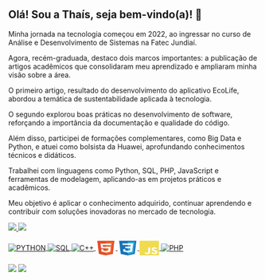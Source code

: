 ## Olá! Sou a Thaís, seja bem-vindo(a)! 👋

Minha jornada na tecnologia começou em 2022, ao ingressar no curso de Análise e Desenvolvimento de Sistemas na Fatec Jundiaí. 

Agora, recém-graduada, destaco dois marcos importantes: a publicação de artigos acadêmicos que consolidaram meu aprendizado e ampliaram minha visão sobre a área.

O primeiro artigo, resultado do desenvolvimento do aplicativo EcoLife, abordou a temática de sustentabilidade aplicada à tecnologia. 

O segundo explorou boas práticas no desenvolvimento de software, reforçando a importância da documentação e qualidade do código.

Além disso, participei de formações complementares, como Big Data e Python, e atuei como bolsista da Huawei, aprofundando conhecimentos técnicos e didáticos. 

Trabalhei com linguagens como Python, SQL, PHP, JavaScript e ferramentas de modelagem, aplicando-as em projetos práticos e acadêmicos.

Meu objetivo é aplicar o conhecimento adquirido, continuar aprendendo e contribuir com soluções inovadoras no mercado de tecnologia.

<div>
  <a href="https://github.com/whymat">
  <img height="160em" src="https://github-readme-stats.vercel.app/api?username=tplopes7&show_icons=true&theme=dracula&include_all_commits=true&count_private=true"/>
  <img height="160em" src="https://github-readme-stats.vercel.app/api/top-langs/?username=tplopes7&layout=compact&langs_count=7&theme=tokyonight"/>
</div>

<div style="display: inline_block"><br>
  <img align="center" alt="PYTHON" height="40" width="40" src="https://upload.wikimedia.org/wikipedia/commons/c/c3/Python-logo-notext.svg">
  <img align="center" alt="SQL" height="40" width="50" src="https://w7.pngwing.com/pngs/195/221/png-transparent-sql-server-dba-microsoft-sql-server-database-management-system-logo-oracle-sql-logo-angle-text-logo-thumbnail.png">
  <img align="center" alt="C++" height="40" width="40" src="https://sdtimes.com/wp-content/uploads/2018/03/cpppp.png">
  <img align="center" alt="HTML" height="30" width="40" src="https://raw.githubusercontent.com/devicons/devicon/master/icons/html5/html5-original.svg">
  <img align="center" alt="CSS" height="30" width="40" src="https://raw.githubusercontent.com/devicons/devicon/master/icons/css3/css3-original.svg">
  <img align="center" alt="JavaScript" height="30" width="40" src="https://raw.githubusercontent.com/devicons/devicon/master/icons/javascript/javascript-plain.svg">
  <img align="center" alt="PHP" height="40" width="40" src="https://pngimg.com/uploads/php/php_PNG25.png">
    
  </div>

<br>

<div>
  <a href="https://www.linkedin.com/in/tplopes7/" target="_blank"><img src="https://img.shields.io/badge/-LinkedIn-%230077B5?style=for-the-badge&logo=linkedin&logoColor=white" target="_blank"></a> 
  <a href = "mailto:thais2422@gmail.com"><img src="https://img.shields.io/badge/-Gmail-%23333?style=for-the-badge&logo=gmail&logoColor=white" target="_blank"></a>
</div>
